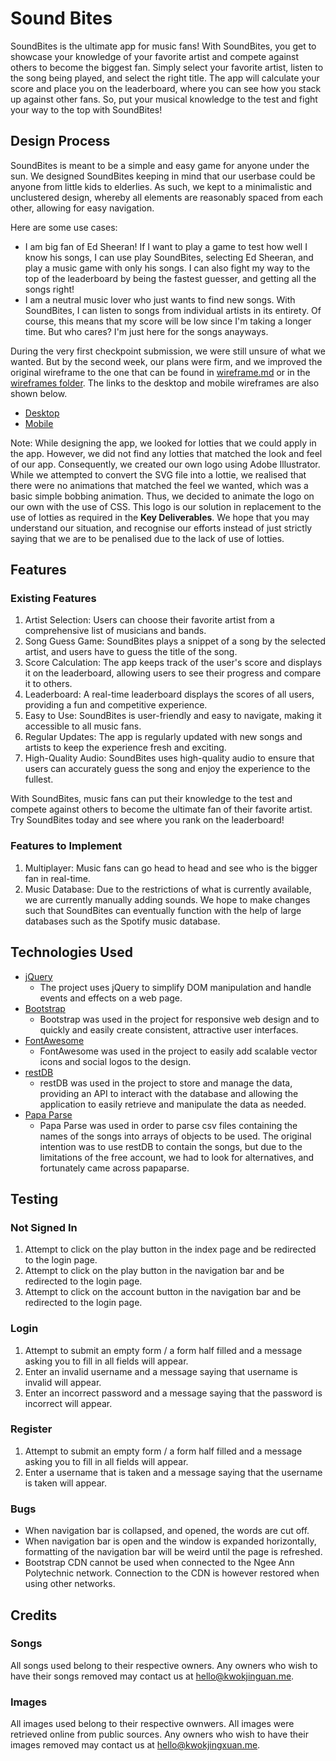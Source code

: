 ﻿# Sound Bites

SoundBites is the ultimate app for music fans! With SoundBites, you get to showcase your knowledge of your favorite artist and compete against others to become the biggest fan. Simply select your favorite artist, listen to the song being played, and select the right title. The app will calculate your score and place you on the leaderboard, where you can see how you stack up against other fans. So, put your musical knowledge to the test and fight your way to the top with SoundBites!

## Design Process

SoundBites is meant to be a simple and easy game for anyone under the sun. We designed SoundBites keeping in mind that our userbase could be anyone from little kids to elderlies. As such, we kept to a minimalistic and unclustered design, whereby all elements are reasonably spaced from each other, allowing for easy navigation. 

Here are some use cases: 
- I am big fan of Ed Sheeran! If I want to play a game to test how well I know his songs, I can use play SoundBites, selecting Ed Sheeran, and play a music game with only his songs. I can also fight my way to the top of the leaderboard by being the fastest guesser, and getting all the songs right! 
- I am a neutral music lover who just wants to find new songs. With SoundBites, I can listen to songs from individual artists in its entirety. Of course, this means that my score will be low since I'm taking a longer time. But who cares? I'm just here for the songs anayways. 

During the very first checkpoint submission, we were still unsure of what we wanted. But by the second week, our plans were firm, and we improved the original wireframe to the one that can be found in [wireframe.md](/wireframe.md) or in the [wireframes folder](/wireframe). The links to the desktop and mobile wireframes are also shown below. 

- [Desktop](https://xd.adobe.com/view/f2295da2-527a-4f8e-aab0-8aa96d9383d6-a77a/)
- [Mobile](https://xd.adobe.com/view/73b6732a-732e-49e0-a0d8-4934ccca1df7-26e5/)

Note: While designing the app, we looked for lotties that we could apply in the app. However, we did not find any lotties that matched the look and feel of our app. Consequently, we created our own logo using Adobe Illustrator. While we attempted to convert the SVG file into a lottie, we realised that there were no animations that matched the feel we wanted, which was a basic simple bobbing animation. Thus, we decided to animate the logo on our own with the use of CSS. This logo is our solution in replacement to the use of lotties as required in the **Key Deliverables**. We hope that you may understand our situation, and recognise our efforts instead of just strictly saying that we are to be penalised due to the lack of use of lotties. 

## Features

### Existing Features

1. Artist Selection: Users can choose their favorite artist from a comprehensive list of musicians and bands.
2. Song Guess Game: SoundBites plays a snippet of a song by the selected artist, and users have to guess the title of the song.
3. Score Calculation: The app keeps track of the user's score and displays it on the leaderboard, allowing users to see their progress and compare it to others.
4. Leaderboard: A real-time leaderboard displays the scores of all users, providing a fun and competitive experience.
5. Easy to Use: SoundBites is user-friendly and easy to navigate, making it accessible to all music fans.
6. Regular Updates: The app is regularly updated with new songs and artists to keep the experience fresh and exciting.
7. High-Quality Audio: SoundBites uses high-quality audio to ensure that users can accurately guess the song and enjoy the experience to the fullest.

With SoundBites, music fans can put their knowledge to the test and compete against others to become the ultimate fan of their favorite artist. Try SoundBites today and see where you rank on the leaderboard!

### Features to Implement

1. Multiplayer: Music fans can go head to head and see who is the bigger fan in real-time. 
2. Music Database: Due to the restrictions of what is currently available, we are currently manually adding sounds. We hope to make changes such that SoundBites can eventually function with the help of large databases such as the Spotify music database. 


## Technologies Used

- [jQuery](jquery.com)
  - The project uses jQuery to simplify DOM manipulation and handle events and effects on a web page.
- [Bootstrap](getbootstrap.com)
  - Bootstrap was used in the project for responsive web design and to quickly and easily create consistent, attractive user interfaces.
- [FontAwesome](fontawesome.com)
  - FontAwesome was used in the project to easily add scalable vector icons and social logos to the design.
- [restDB](restdb.io)
  - restDB was used in the project to store and manage the data, providing an API to interact with the database and allowing the application to easily retrieve and manipulate the data as needed.
- [Papa Parse](papaparse.com)
  - Papa Parse was used in order to parse csv files containing the names of the songs into arrays of objects to be used. The original intention was to use restDB to contain the songs, but due to the limitations of the free account, we had to look for alternatives, and fortunately came across papaparse. 

## Testing

### Not Signed In

1. Attempt to click on the play button in the index page and be redirected to the login page. 
2. Attempt to click on the play button in the navigation bar and be redirected to the login page. 
3. Attempt to click on the account button in the navigation bar and be redirected to the login page. 

### Login

1. Attempt to submit an empty form / a form half filled and a message asking you to fill in all fields will appear. 
2. Enter an invalid username and a message saying that username is invalid will appear. 
3. Enter an incorrect password and a message saying that the password is incorrect will appear. 

### Register

1. Attempt to submit an empty form / a form half filled and a message asking you to fill in all fields will appear. 
2. Enter a username that is taken and a message saying that the username is taken will appear. 

### Bugs

- When navigation bar is collapsed, and opened, the words are cut off. 
- When navigation bar is open and the window is expanded horizontally, formatting of the navigation bar will be weird until the page is refreshed.
- Bootstrap CDN cannot be used when connected to the Ngee Ann Polytechnic network. Connection to the CDN is however restored when using other networks. 

## Credits

### Songs

All songs used belong to their respective owners. Any owners who wish to have their songs removed may contact us at [hello@kwokjinguan.me](mailto:hello@kwokjingxuan.me). 

### Images

All images used belong to their respective ownwers. All images were retrieved online from public sources. Any owners who wish to have their images removed may contact us at [hello@kwokjingxuan.me](mailto:hello@kwokjingxuan.me). 